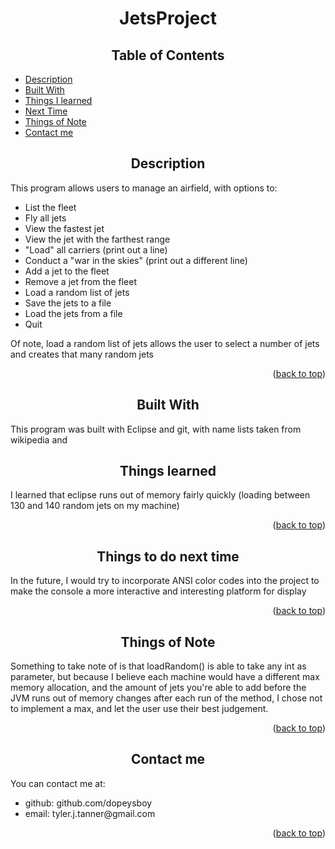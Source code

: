 <a name="readme-top"></a>
<h1 align="center">JetsProject</h1>
<h2 align="center">Table of Contents</h2>
<ul>
    <li><a href="#readme-description">Description</a></li>
    <li><a href="#readme-built">Built With</a></li>
    <li><a href="#readme-learned">Things I learned</a></li>
    <li><a href="#readme-future">Next Time</a></li>
    <li><a href="#readme-note">Things of Note</a></li>
    <li><a href="#readme-contact">Contact me</a></li>
</ul>
<a name="readme-description"></a>
<h2 align="center">Description</h2>
<p>This program allows users to manage an airfield, with options to:</p>
<ul>
	<li>List the fleet</li>
	<li>Fly all jets</li>
	<li>View the fastest jet</li>
	<li>View the jet with the farthest range</li>
	<li>"Load" all carriers (print out a line)</li>
	<li>Conduct a "war in the skies" (print out a different line)</li>
	<li>Add a jet to the fleet</li>
	<li>Remove a jet from the fleet</li>
	<li>Load a random list of jets</li>
	<li>Save the jets to a file</li>
	<li>Load the jets from a file</li>
	<li>Quit</li>
</ul>
<p>Of note, load a random list of jets allows the user to select a number of jets and creates that many random jets</p>
<p align="right">(<a href="#readme-top">back to top</a>)</p>
<a name="readme-built"></a>
<h2 align="center">Built With</h2>
<p>This program was built with Eclipse and git, with name lists taken from wikipedia and <a href="https://raw.githubusercontent.com/hadley/data-baby-names/master/baby-names.csv>this github</a></p>
<a name="readme-learned"></a>
<h2 align="center">Things learned</h2>
<p>I learned that eclipse runs out of memory fairly quickly (loading between 130 and 140 random jets on my machine)</p>
<p align="right">(<a href="#readme-top">back to top</a>)</p>
<a name="readme-future"></a>
<h2 align="center">Things to do next time</h2>
<p>In the future, I would try to incorporate ANSI color codes into the project to make the console a more interactive and interesting platform for display</p>
<p align="right">(<a href="#readme-top">back to top</a>)</p>
<a name="readme-note"></a>
<h2 align="center">Things of Note</h2>
<p>Something to take note of is that loadRandom() is able to take any int as parameter, but because I believe each machine would have a different max memory allocation, and the amount of jets you're able to add before the JVM runs out of memory changes after each run of the method, I chose not to implement a max, and let the user use their best judgement.</p>
<p align="right">(<a href="#readme-top">back to top</a>)</p>
<a name="readme-contact"></a>
<h2 align="center">Contact me</h2>
<p>You can contact me at:</p>
	<ul>
		<li>github: github.com/dopeysboy</li>
		<li>email: tyler.j.tanner@gmail.com</li>
	</ul>
<p align="right">(<a href="#readme-top">back to top</a>)</p>
